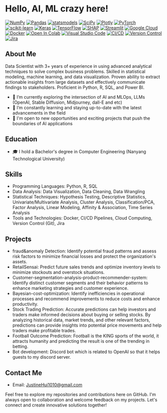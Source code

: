 
# Hello, AI, ML crazy here!

<!-- # 💻 Tech Stack: -->
[![NumPy](https://img.shields.io/badge/NumPy-%23013243.svg?style=for-the-badge&logo=numpy&logoColor=white)](https://numpy.org/)
[![Pandas](https://img.shields.io/badge/Pandas-%23150458.svg?style=for-the-badge&logo=pandas&logoColor=white)](https://pandas.pydata.org/)
[![statsmodels](https://img.shields.io/badge/statsmodels-%23074175.svg?style=for-the-badge&logo=statsmodels&logoColor=white)](https://www.statsmodels.org/)
[![SciPy](https://img.shields.io/badge/SciPy-%230C55A5.svg?style=for-the-badge&logo=scipy&logoColor=white)](https://www.scipy.org/)
[![Plotly](https://img.shields.io/badge/Plotly-%233F4F75.svg?style=for-the-badge&logo=plotly&logoColor=white)](https://plotly.com/)
[![PyTorch](https://img.shields.io/badge/PyTorch-%23EE4C2C.svg?style=for-the-badge&logo=PyTorch&logoColor=white)](https://pytorch.org/)
[![scikit-learn](https://img.shields.io/badge/scikit--learn-%23F7931E.svg?style=for-the-badge&logo=scikit-learn&logoColor=white)](https://scikit-learn.org/)
[![Keras](https://img.shields.io/badge/Keras-%23D00000.svg?style=for-the-badge&logo=keras&logoColor=white)](https://keras.io/)
[![TensorFlow](https://img.shields.io/badge/TensorFlow-%23FF6F00.svg?style=for-the-badge&logo=TensorFlow&logoColor=white)](https://www.tensorflow.org/)
[![SHAP](https://img.shields.io/badge/SHAP-%23000000?style=for-the-badge&logo=shap&logoColor=white)](https://github.com/slundberg/shap)
[![Streamlit](https://img.shields.io/badge/%20-Streamlit-%2352D480?style=for-the-badge&logo=streamlit&logoColor=white)](https://streamlit.io/)
[![Google Cloud](https://img.shields.io/badge/Google%20Cloud-%234285F4.svg?style=for-the-badge&logo=google-cloud&logoColor=white)](https://cloud.google.com/)
[![Docker](https://img.shields.io/badge/docker-%230db7ed.svg?style=for-the-badge&logo=docker&logoColor=white)](https://www.docker.com/)
[![Open In Colab](https://img.shields.io/badge/%20Colab-%23F9AB00?style=for-the-badge&logo=google-colab&logoColor=white)](https://colab.research.google.com/)
[![Visual Studio Code](https://img.shields.io/badge/Visual%20Studio%20Code-%23007ACC?style=for-the-badge&logo=visual-studio-code&logoColor=white)](https://code.visualstudio.com/)
[![CI/CD](https://img.shields.io/badge/CI/CD-Pipelines-<COLOR>?style=for-the-badge)](https://github.com/features/actions)
[![Version Control](https://img.shields.io/badge/Version%20Control-Git-F05032?style=for-the-badge&logo=git&logoColor=white)](https://git-scm.com/)
[![Jira](https://img.shields.io/badge/Jira-%230A0C2E?style=for-the-badge&logo=jira&logoColor=white)](https://www.atlassian.com/software/jira)


## About Me
Data Scientist with 3+ years of experience in using advanced analytical techniques to solve complex business problems. Skilled in statistical modeling, machine learning, and data visualization. Proven ability to extract actionable insights from large datasets and effectively communicate findings to stakeholders. Proficient in Python, R, SQL, and Power BI.


- 🔭 I’m currently exploring the intersection of AI and MLOps, LLMs (OpenAI, Stable Diffusion, Midjourney, dall-E and etc)
- 🌱 I’m constantly learning and staying up-to-date with the latest advancements in the field
- 💼 I'm open to new opportunities and exciting projects that push the boundaries of AI applications

## Education
- 🎓 I hold a Bachelor's degree in Computer Engineering (Nanyang Technological University)

## Skills
- Programming Languages: Python, R, SQL
- Data Analysis: Data Visualization, Data Cleaning, Data Wrangling
- Statistical Techniques: Hypothesis Testing, Descriptive Statistics, Univariate/Multivariate Analysis, Cluster Analysis, Classification/PCA, Factor Analysis, Linear Modeling, Affinity & Association, Time Series Analysis
- Tools and Technologies: Docker, CI/CD Pipelines, Cloud Computing, Version Control (Git), Jira


## Projects
- fraud&anomaly Detection: Identify potential fraud patterns and assess risk factors to minimize financial losses and protect the organization's assets.
- RetailSensai:  Predict future sales trends and optimize inventory levels to minimize stockouts and overstock situations.
- Customer-segmentation-analysis-product-recommender-system:  Identify distinct customer segments and their behavior patterns to enhance marketing strategies and customer experience.
- Bayesian-cost-optimization:  Identify inefficiencies in operational processes and recommend improvements to reduce costs and enhance productivity.
- Stock Trading Prediction: Accurate predictions can help investors and traders make informed decisions about buying or selling stocks. By analyzing historical data, market trends, and other relevant factors, predictions can provide insights into potential price movements and help traders make profitable trades.
- Football Outcome Prediction: Football is the KING sports of the world, it attracts humanity and predicting the result is one of the trending in betting.
- Bot development: Discord bot which is related to OpenAI so that it helps guests to my discord server.


## Contact Me
- Email: [JustineHui1010@gmail.com](JustineHui1010@gmail.com)

Feel free to explore my repositories and contributions here on GitHub. I'm always open to collaboration and welcome feedback on my projects. Let's connect and create innovative solutions together!

